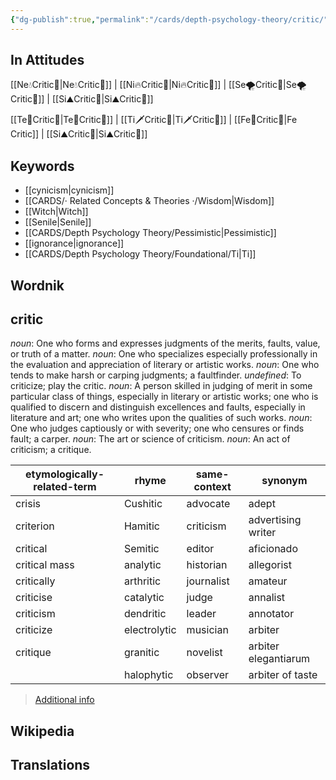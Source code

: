 ```yaml
---
{"dg-publish":true,"permalink":"/cards/depth-psychology-theory/critic/","created":"2022-12-31T00:56:27.359+01:00","updated":"2023-04-27T17:28:59.864+02:00"}
---
```



## In Attitudes

[[Ne💧Critic🤔\|Ne💧Critic🤔]] | [[Ni🔥Critic🤔\|Ni🔥Critic🤔]] | [[Se🌪️Critic🤔\|Se🌪️Critic🤔]] | [[Si⛰️Critic🤔\|Si⛰️Critic🤔]]

[[Te🏹Critic🤔\|Te🏹Critic🤔]] | [[Ti🗡️Critic🤔\|Ti🗡️Critic🤔]] | [[Fe💉Critic🤔\|Fe Critic]] | [[Si⛰️Critic🤔\|Si⛰️Critic🤔]]

## Keywords 
- [[cynicism\|cynicism]]
- [[CARDS/· Related Concepts & Theories ·/Wisdom\|Wisdom]]
- [[Witch\|Witch]]
- [[Senile\|Senile]]
- [[CARDS/Depth Psychology Theory/Pessimistic\|Pessimistic]]
- [[ignorance\|ignorance]]
- [[CARDS/Depth Psychology Theory/Foundational/Ti\|Ti]]

## Wordnik
## critic
*noun*: One who forms and expresses judgments of the merits, faults, value, or truth of a matter.
*noun*: One who specializes especially professionally in the evaluation and appreciation of literary or artistic works.
*noun*: One who tends to make harsh or carping judgments; a faultfinder.
*undefined*: To criticize; play the critic.
*noun*: A person skilled in judging of merit in some particular class of things, especially in literary or artistic works; one who is qualified to discern and distinguish excellences and faults, especially in literature and art; one who writes upon the qualities of such works.
*noun*: One who judges captiously or with severity; one who censures or finds fault; a carper.
*noun*: The art or science of criticism.
*noun*: An act of criticism; a critique.

| etymologically-related-term |rhyme |same-context |synonym |
| --- | --- | --- | --- |
| crisis | Cushitic | advocate | adept |
| criterion | Hamitic | criticism | advertising writer |
| critical | Semitic | editor | aficionado |
| critical mass | analytic | historian | allegorist |
| critically | arthritic | journalist | amateur |
| criticise | catalytic | judge | annalist |
| criticism | dendritic | leader | annotator |
| criticize | electrolytic | musician | arbiter |
| critique | granitic | novelist | arbiter elegantiarum |
|  | halophytic | observer | arbiter of taste |

> [Additional info](https://www.wordnik.com/words/critic)


## Wikipedia 


## Translations 